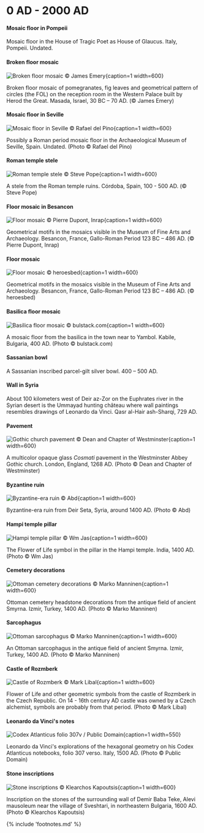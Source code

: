 # 0 AD - 2000 AD

<!-- nopb -->

#### Mosaic floor in Pompeii

Mosaic floor<!-- cite author="Karl" title="House of Tragic Poet as House of Glaucus - Pompeii - Mosaic floor" date="" location="" type="website" href="https://www.flickr.com/photos/70125105@N06/13980198177/" --> in the House of Tragic Poet as House of Glaucus. Italy, Pompeii. Undated.

<!-- endnopb -->
<!-- nopb -->

#### Broken floor mosaic

![Broken floor mosaic © James Emery](./media/mosaic-masada.png){caption=1 width=600}

Broken floor mosaic of pomegranates, fig leaves and geometrical pattern of circles (the FOL) on the reception room in the Western Palace built by Herod the Great. Masada, Israel, 30 BC – 70 AD. (© James Emery<!-- cite author="James Emery" title="Masada mosaic" date="" location="" type="website" href="https://www.flickr.com/photos/emeryjl/511119765/" -->)

<!-- endnopb -->
<!-- nopb -->

#### Mosaic floor in Seville

![Mosaic floor in Seville © Rafael del Pino](./media/mosaic-seville.jpg){caption=1 width=600}

Possibly a Roman period mosaic floor in the Archaeological Museum of Seville, Spain. Undated. (Photo © Rafael del Pino)

<!-- endnopb -->
<!-- nopb -->

#### Roman temple stele

![Roman temple stele © Steve Pope](./media/temple-stele.png){caption=1 width=600}

A stele from the Roman temple ruins. Córdoba, Spain, 100 - 500 AD. (© Steve Pope)

<!-- endnopb -->
<!-- nopb -->

#### Floor mosaic in Besancon

![Floor mosaic © Pierre Dupont, Inrap](./media/mosaic-besancon.jpg){caption=1 width=600}

Geometrical motifs in the mosaics visible in the Museum of Fine Arts and Archaeology. Besancon, France, Gallo-Roman Period 123 BC – 486 AD. (© Pierre Dupont, Inrap)

<!-- endnopb -->
<!-- nopb -->

#### Floor mosaic

![Floor mosaic © heroesbed](./media/mosaic-besancon2.jpg){caption=1 width=600}

Geometrical motifs in the mosaics visible in the Museum of Fine Arts and Archaeology. Besancon, France, Gallo-Roman Period 123 BC – 486 AD. (© heroesbed)

<!-- endnopb -->
<!-- nopb -->

#### Basilica floor mosaic

![Basilica floor mosaic © bulstack.com](./media/mosaic-kabile.jpg){caption=1 width=600}

A mosaic floor from the basilica in the town near to Yambol. Kabile, Bulgaria, 400 AD. (Photo © bulstack.com)

<!-- endnopb -->
<!-- nopb -->

#### Sassanian bowl

A Sassanian inscribed parcel-gilt silver bowl<!-- cite author="christies.com" title="A Sassanian parcel-gilt silver inscribed bowl" date="" location="" type="website" href="http://www.christies.com/lotfinder/lot/a-sassanian-parcel-gilt-silver-inscribed-bowl-circa-4889595-details.aspx?from=salesummary&intObjectID=4889595&sid=f97f75db-2294-4737-9d76-ad1ae546e8d2" -->. 400 – 500 AD.

<!-- endnopb -->
<!-- nopb -->

#### Wall in Syria

About 100 kilometers west of Deir az-Zor on the Euphrates river in the Syrian desert is the Ummayad hunting château where wall paintings<!-- cite author="Hans-Christian" title="Picture of temple ruins in Qasr al-Hair ash-Sharqi" date="" location="" type="website" href="https://www.flickr.com/photos/7283893@N05/5230474741/in/faves-48694711@N03/" --> resembles drawings of Leonardo da Vinci. Qasr al-Hair ash-Sharqi, 729 AD.

<!-- endnopb -->
<!-- nopb -->

#### Pavement

![Gothic church pavement © Dean and Chapter of Westminster](./media/church-pavement.jpg){caption=1 width=600}

A multicolor opaque glass _Cosmati_ pavement in the Westminster Abbey<!-- cite author="westminster-abbey.org" title="Westminster Abbey conservation" date="" location="" type="website" href="http://www.westminster-abbey.org/conservation" --> Gothic church. London, England, 1268 AD. (Photo © Dean and Chapter of Westminster)

<!-- endnopb -->
<!-- nopb -->

#### Byzantine ruin

![Byzantine-era ruin © Abd](./media/syria-der-sita.jpg){caption=1 width=600}

Byzantine-era ruin from Deir Seta, Syria, around 1400 AD. (Photo © Abd)

<!-- endnopb -->
<!-- nopb -->

#### Hampi temple pillar

![Hampi temple pillar © Wm Jas](./media/hampi-pillar.png){caption=1 width=600}

The Flower of Life symbol in the pillar in the Hampi temple<!-- cite author="wikipedia.org" title="Hampi temple" date="" location="" type="website" href="https://en.wikipedia.org/wiki/Hampi" -->. India, 1400 AD. (Photo © Wm Jas)

<!-- endnopb -->
<!-- nopb -->

#### Cemetery decorations

![Ottoman cemetery decorations © Marko Manninen](./media/ottoman-cemetery.png){caption=1 width=600}

Ottoman cemetery headstone decorations from the antique field of ancient Smyrna. Izmir, Turkey, 1400 AD. (Photo © Marko Manninen)

<!-- endnopb -->
<!-- nopb -->

#### Sarcophagus

![Ottoman sarcophagus © Marko Manninen](./media/ottoman-sargofagus.png){caption=1 width=600}

An Ottoman sarcophagus in the antique field of ancient Smyrna. Izmir, Turkey, 1400 AD. (Photo © Marko Manninen)

<!-- endnopb -->
<!-- nopb -->

#### Castle of Rozmberk

![Castle of Rozmberk © Mark Libal](./media/castle-rozmberk.jpg){caption=1 width=600}

Flower of Life and other geometric symbols from the castle of Rozmberk<!-- cite author="wikipedia.org" title="Castle of Rozmberk" date="" location="" type="website" href="https://en.wikipedia.org/wiki/Rožmberk_Castle" --> in the Czech Republic. On 14 - 16th century AD castle was owned by a Czech alchemist, symbols are probably from that period. (Photo © Mark Libal)

<!-- endnopb -->
<!-- nopb -->

#### Leonardo da Vinci's notes

![Codex Atlanticus folio 307v / Public Domain](./media/da-vinci-notes.jpg){caption=1 width=550}

Leonardo da Vinci's explorations of the hexagonal geometry on his Codex Atlanticus<!-- cite author="wikipedia.org" title="Codex Atlanticus" date="" location="" type="website" href="https://en.wikipedia.org/wiki/Codex_Atlanticus" --> notebooks, folio 307 verso<!-- cite author="wikimedia.org" title="Codex Atlanticus, folio 307 verso" date="" location="" type="website" href="https://commons.wikimedia.org/wiki/File:Leonardo_da_Vinci_%E2%80%93_Codex_Atlanticus_folio_307v.jpg" -->. Italy, 1500 AD. (Photo © Public Domain)

<!-- endnopb -->
<!-- nopb -->

#### Stone inscriptions

![Stone inscriptions © Klearchos Kapoutsis](./media/demir-baba-teke.jpg){caption=1 width=600}

Inscription on the stones of the surrounding wall of Demir Baba Teke, Alevi mausoleum near the village of Sveshtari, in northeastern Bulgaria, 1600 AD. (Photo © Klearchos Kapoutsis<!-- cite author="Klearchos Kapoutsis" title="Демир Баба Теке" date="" location="" type="website" href="https://www.flickr.com/photos/klearchos/5547766357/in/photostream/" -->)

<!-- endnopb -->

{% include 'footnotes.md' %}

